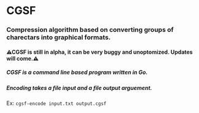 # CGSF

### Compression algorithm based on converting groups of charectars into graphical formats.

#### ⚠CGSF is still in alpha, it can be very buggy and unoptomized. Updates will come.⚠️

##### CGSF is a command line based program written in Go.
##### Encoding takes a file input and a file output arguement.

Ex:
`cgsf-encode input.txt output.cgsf`